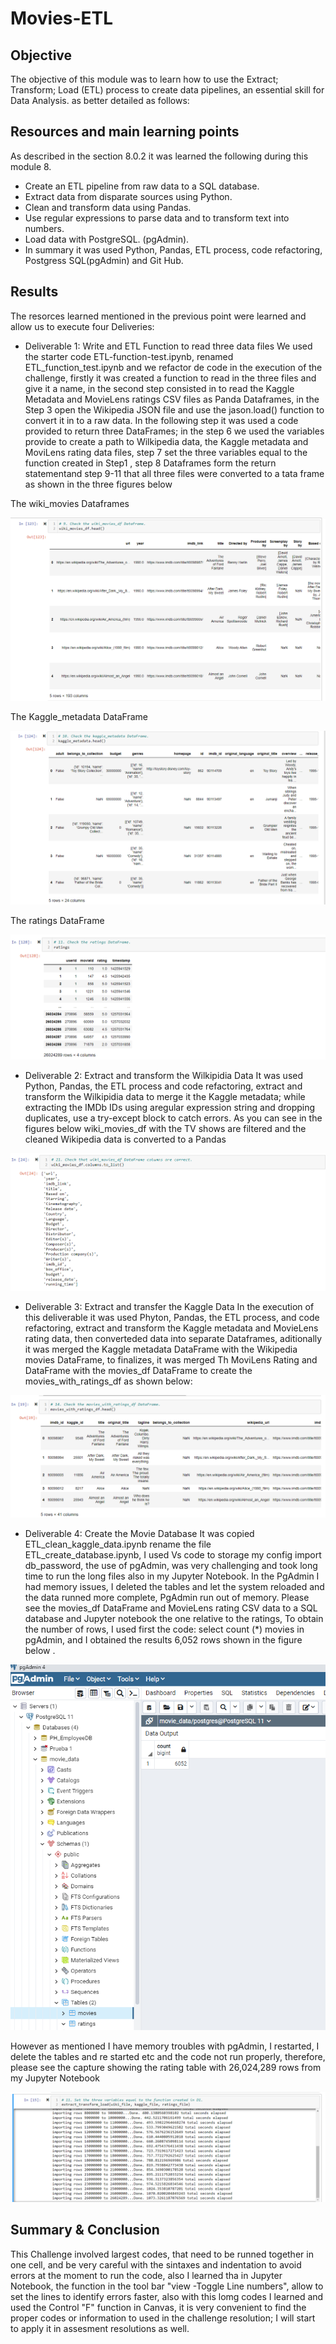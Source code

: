 # Movies-ETL
##  Objective
The objective of this module was to learn how to use the Extract; Transform; Load (ETL) process to create data pipelines, an essential skill for Data Analysis.
as better detailed as follows:
##  Resources and main learning points
As described in the section 8.0.2 it was learned the following during this module 8.
* Create an ETL pipeline from raw data to a SQL database.
* Extract data from disparate sources using Python.
* Clean and transform data using Pandas.
* Use regular expressions to parse data and to transform text into numbers.
* Load data with PostgreSQL.  (pgAdmin).
* In summary it was used Python, Pandas, ETL process, code refactoring, Postgress SQL(pgAdmin) and Git Hub.
##  Results
The resorces learned mentioned in the previous point were learned and allow us to execute four Deliveries:
* Deliverable 1: Write and ETL Function to read three data files 
We used the starter code  ETL-function-test.ipynb, renamed ETL_function_test.ipynb and we refactor de code in the execution of the challenge, firstly it was created a function to read in the three files and give it a name, in the second step consisted in to read the Kaggle Metadata and MovieLens ratings CSV files as Panda Dataframes, in the Step 3 open the Wikipedia JSON file and use the jason.load() function to convert it in to a raw data. In the following step it was used a code provided to return three DataFrames; in the step 6 we used the variables provide to create a path to Wilkipedia data, the Kaggle metadata and MoviLens rating data files, step 7 set the three variables equal to the function created in Step1 , step 8 Dataframes form the return statementand step 9-11 that all three files were converted to a tata frame as shown in the three figures below

The wiki_movies Dataframes

![this is an image](https://github.com/JJF1962/Movies-ETL/blob/main/Resources/The%20wiki_movies_df.PNG)

The Kaggle_metadata DataFrame

![this is an image](https://github.com/JJF1962/Movies-ETL/blob/main/Resources/The%20kaggle_metadata.PNG)

The ratings DataFrame

![this is an image](https://github.com/JJF1962/Movies-ETL/blob/main/Resources/The%20ratings%20Dataframe.PNG)

* Deliverable 2: Extract and transform the Wilkipidia Data
It was used Python, Pandas, the ETL process and code refactoring, extract and transform the Wilkipidia data to merge it the Kaggle metadata; while extracting the IMDb IDs using aregular expression string and dropping duplicates, use a try-except block to catch errors. As you can see in the figures below wiki_movies_df with the TV shows are filtered  and the cleaned Wikipedia data is converted to a Pandas

![this is an image](https://github.com/JJF1962/Movies-ETL/blob/main/Resources/wiki_movies_df.PNG)

* Deliverable 3: Extract and transfer the Kaggle Data
In the execution of this deliverable it was used Phyton, Pandas, the ETL process, and code refactoring, extract and transform the Kaggle metadata and MovieLens rating data, then converteded data into separate Dataframes, aditionally it was merged the Kaggle metadata DataFrame with the Wikipedia movies DataFrame, to finalizes, it was merged  Th MoviLens Rating and DataFrame with the movies_df DataFrame to create the movies_with_ratings_df as shown below:

![this is an image](https://github.com/JJF1962/Movies-ETL/blob/main/Resources/movies_with_ratings_df.PNG)

* Deliverable 4: Create the Movie Database
It was copied  ETL_clean_kaggle_data.ipynb rename the file ETL_create_database.ipynb, I used Vs code to storage my config import db_password, the use of pgAdmin, was very challenging and took long time to run the long files also in my Jupyter Notebook. In the PgAdmin I had memory issues, I deleted the tables and let the system reloaded and the data runned more complete,  PgAdmin run out of memory. 
Please see the movies_df DataFrame and MovieLens rating CSV data to a SQL database and Jupyter notebook the one relative to the ratings, 
To obtain the number of rows, I used first the code: select count (*) movies in pgAdmin, and I obtained the results 6,052 rows shown in the figure below .

![this is an image](https://github.com/JJF1962/Movies-ETL/blob/main/Resources/movies_query.PNG)

However as mentioned I have memory troubles with pgAdmin, I restarted, I delete the tables and re started etc and the code not run properly, therefore, please see the capture showing the rating table with 26,024,289 rows from my Jupyter Notebook 

![this is an image](https://github.com/JJF1962/Movies-ETL/blob/main/Resources/ratings_query.PNG)


##  Summary & Conclusion
This Challenge involved largest codes, that need to be runned together in one cell, and be very careful with the sintaxes and indentation to avoid errors at the moment to run the code, also I learned tha in Jupyter Notebook, the function in the tool bar "view -Toggle Line numbers", allow to set the lines to identify errors faster, also with this lomg codes I learned and used the Control "F" function in Canvas, it is very convenient to find the proper codes or information to used in the challenge resolution; I will start to apply it in assesment resolutions as well.

